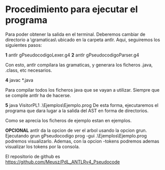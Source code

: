 # Procedimiento para ejecutar el programa


Para poder obtener la salida en el terminal. Deberemos cambiar de directorio a \gramaticas\ ubicado en la carpeta antlr. Aqui, seguiremos los siguientes pasos:

**1** antlr gPseudocodigoLexer.g4 **2** antlr gPseudocodigoParser.g4

Con esto, antlr compilara las gramaticas, y generara los ficheros .java, .class, etc necesarios.

**4** javac *.java

Para compilar todos los ficheros java que se vayan a utilizar. Siempre que se compile antlr ha de hacerse.

**5** java VisitorPL1 .\Ejemplos\Ejemplo.prog De esta forma, ejecutaremos el programa que dara lugar a la salida del AST en forma de directorios.

Como se aprecia los ficheros de ejemplo estan en ejemplos.

**OPCIONAL** antlr da la opcion de ver el arbol usando la opcion grun. Ejecutando grun gPseudocodigo prog -gui .\Ejemplos\Ejemplo.prog podremos visualizarlo. Ademas, con la opcion -tokens podremos ademas visualizar los tokens por la consola.


El repositorio de github es https://github.com/Meusz/PdL_ANTLRv4_Pseudocode
  